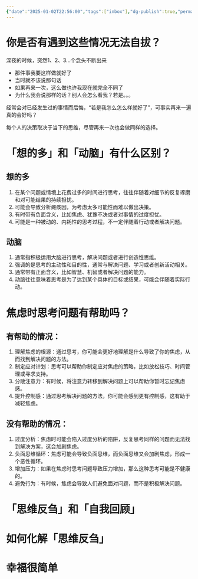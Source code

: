 ```yaml
---
{"date":"2025-01-02T22:56:00","tags":["inbox"],"dg-publish":true,"permalink":"/inbox//","dgPassFrontmatter":true}
---
```


# 你是否有遇到这些情况无法自拔？

深夜的时候，突然1、2、3...个念头不断出来
- 那件事我要这样做就好了
- 当时就不该说那句话
- 如果再来一次，这么做也许我现在就完全不同了
- 为什么我会说那样的话？别人会怎么看我？若是。。。

经常会对已经发生过的事情而后悔，“若是我怎么怎么样就好了”，可事实再来一遍真的会好吗？

每个人的决策取决于当下的思维，尽管再来一次也会做同样的选择。


# 「想的多」和「动脑」有什么区别？
## 想的多
1. 在某个问题或情境上花费过多的时间进行思考，往往伴随着对细节的反复琢磨和对可能结果的持续担忧。
2. 可能会导致分析瘫痪因，为考虑太多可能性而难以做出决策。
3. 有时带有负面含义，比如焦虑、犹豫不决或者对事情的过度担忧。
4. 可能是一种被动的、内耗性的思考过程，不一定伴随着行动或者解决问题。
## 动脑
1. 通常指积极运用大脑进行思考，解决问题或者进行创造性思维。
2. 强调的是思考的主动性和目的性，通常与解决问题、学习或者创新活动相关。
3. 通常带有正面含义，比如智慧、机智或者解决问题的能力。
4. 动脑往往意味着思考是为了达到某个具体的目标或结果，可能会伴随着实际行动。

# 焦虑时思考问题有帮助吗？
## 有帮助的情况：

1. 理解焦虑的根源：通过思考，你可能会更好地理解是什么导致了你的焦虑，从而找到解决问题的方法。
2. 制定应对计划：思考可以帮助你制定应对焦虑的策略，比如放松技巧、时间管理或寻求支持。
3. 分散注意力：有时候，将注意力转移到解决问题上可以帮助你暂时忘记焦虑感。
4. 提升控制感：通过思考解决问题的方法，你可能会感到更有控制感，这有助于减轻焦虑。

## 没有帮助的情况：

1. 过度分析：焦虑时可能会陷入过度分析的陷阱，反复思考同样的问题而无法找到解决方案，这会加剧焦虑。
2. 负面思维循环：焦虑可能会导致负面思维，而负面思维又会加剧焦虑，形成一个恶性循环。
3. 增加压力：如果在焦虑时思考问题导致压力增加，那么这种思考可能是不健康的。
4. 避免行为：有时候，焦虑会导致人们避免面对问题，而不是积极解决问题。


# 「思维反刍」和「自我回顾」



# 如何化解「思维反刍」


# 幸福很简单